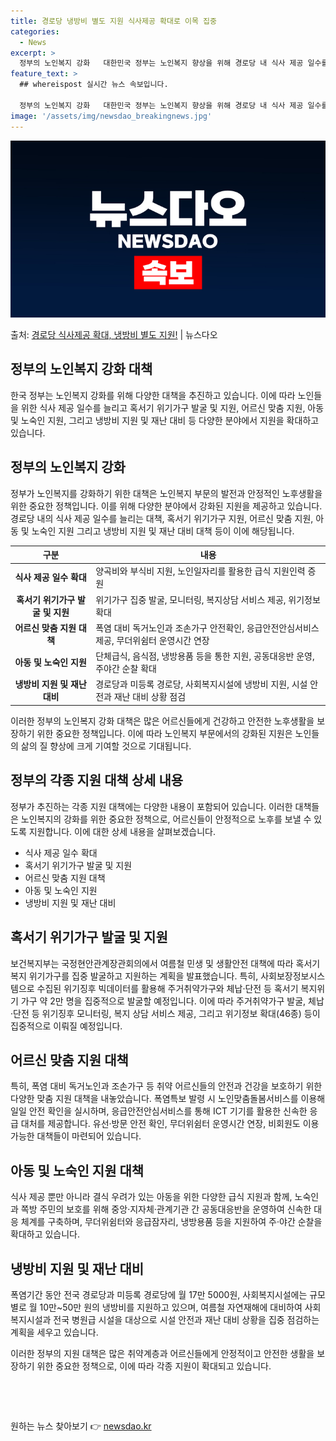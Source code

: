```yaml
---
title: 경로당 냉방비 별도 지원 식사제공 확대로 이목 집중
categories:
  - News
excerpt: >
  정부의 노인복지 강화   대한민국 정부는 노인복지 향상을 위해 경로당 내 식사 제공 일수를 주 3.4일에서 …
feature_text: >
  ## whereispost 실시간 뉴스 속보입니다.

  정부의 노인복지 강화   대한민국 정부는 노인복지 향상을 위해 경로당 내 식사 제공 일수를 주 3.4일에서 …
image: '/assets/img/newsdao_breakingnews.jpg'
---
```


![뉴스다오 속보](/assets/img/newsdao_breakingnews.jpg)

<p>출처: <a href="https://newsdao.kr/3986" rel="dofollow">경로당 식사제공 확대, 냉방비 별도 지원!</a> | 뉴스다오</p>

<h2 data-ke-size="size26">정부의 노인복지 강화 대책</h2>
<p data-ke-size="size16">한국 정부는 노인복지 강화를 위해 다양한 대책을 추진하고 있습니다. 이에 따라 노인들을 위한 식사 제공 일수를 늘리고 혹서기 위기가구 발굴 및 지원, 어르신 맞춤 지원, 아동 및 노숙인 지원, 그리고 냉방비 지원 및 재난 대비 등 다양한 분야에서 지원을 확대하고 있습니다.</p>

<h2 data-ke-size="size26">정부의 노인복지 강화</h2>
<p data-ke-size="size16">정부가 노인복지를 강화하기 위한 대책은 노인복지 부문의 발전과 안정적인 노후생활을 위한 중요한 정책입니다. 이를 위해 다양한 분야에서 강화된 지원을 제공하고 있습니다. 경로당 내의 식사 제공 일수를 늘리는 대책, 혹서기 위기가구 지원, 어르신 맞춤 지원, 아동 및 노숙인 지원 그리고 냉방비 지원 및 재난 대비 대책 등이 이에 해당됩니다.</p>

<table>
	<thead>
		<tr>
			<th>구분</th>
			<th>내용</th>
		</tr>
	</thead>
	<tbody>
		<tr>
			<td style="text-align: center; height: 17px;"><b>식사 제공 일수 확대</b></td>
			<td>양곡비와 부식비 지원, 노인일자리를 활용한 급식 지원인력 증원</td>
		</tr>
		<tr>
			<td style="text-align: center; height: 17px;"><b>혹서기 위기가구 발굴 및 지원</b></td>
			<td>위기가구 집중 발굴, 모니터링, 복지상담 서비스 제공, 위기정보 확대</td>
		</tr>
		<tr>
			<td style="text-align: center; height: 17px;"><b>어르신 맞춤 지원 대책</b></td>
			<td>폭염 대비 독거노인과 조손가구 안전확인, 응급안전안심서비스 제공, 무더위쉼터 운영시간 연장</td>
		</tr>
		<tr>
			<td style="text-align: center; height: 17px;"><b>아동 및 노숙인 지원</b></td>
			<td>단체급식, 음식점, 냉방용품 등을 통한 지원, 공동대응반 운영, 주야간 순찰 확대</td>
		</tr>
		<tr>
			<td style="text-align: center; height: 17px;"><b>냉방비 지원 및 재난 대비</b></td>
			<td>경로당과 미등록 경로당, 사회복지시설에 냉방비 지원, 시설 안전과 재난 대비 상황 점검</td>
		</tr>
	</tbody>
</table>

<p data-ke-size="size16">이러한 정부의 노인복지 강화 대책은 많은 어르신들에게 건강하고 안전한 노후생활을 보장하기 위한 중요한 정책입니다. 이에 따라 노인복지 부문에서의 강화된 지원은 노인들의 삶의 질 향상에 크게 기여할 것으로 기대됩니다.</p>

<h2 data-ke-size="size26">정부의 각종 지원 대책 상세 내용</h2>
<p data-ke-size="size16">정부가 추진하는 각종 지원 대책에는 다양한 내용이 포함되어 있습니다. 이러한 대책들은 노인복지의 강화를 위한 중요한 정책으로, 어르신들이 안정적으로 노후를 보낼 수 있도록 지원합니다. 이에 대한 상세 내용을 살펴보겠습니다.</p>

<ul>
	<li>식사 제공 일수 확대</li>
	<li>혹서기 위기가구 발굴 및 지원</li>
	<li>어르신 맞춤 지원 대책</li>
	<li>아동 및 노숙인 지원</li>
	<li>냉방비 지원 및 재난 대비</li>
</ul>

<h2 data-ke-size="size26">혹서기 위기가구 발굴 및 지원</h2>
<p data-ke-size="size16">보건복지부는 국정현안관계장관회의에서 여름철 민생 및 생활안전 대책에 따라 혹서기 복지 위기가구를 집중 발굴하고 지원하는 계획을 발표했습니다. 특히, 사회보장정보시스템으로 수집된 위기징후 빅데이터를 활용해 주거취약가구와 체납·단전 등 혹서기 복지위기 가구 약 2만 명을 집중적으로 발굴할 예정입니다. 이에 따라 주거취약가구 발굴, 체납·단전 등 위기징후 모니터링, 복지 상담 서비스 제공, 그리고 위기정보 확대(46종) 등이 집중적으로 이뤄질 예정입니다.</p>

<h2 data-ke-size="size26">어르신 맞춤 지원 대책</h2>
<p data-ke-size="size16">특히, 폭염 대비 독거노인과 조손가구 등 취약 어르신들의 안전과 건강을 보호하기 위한 다양한 맞춤 지원 대책을 내놓았습니다. 폭염특보 발령 시 노인맞춤돌봄서비스를 이용해 일일 안전 확인을 실시하며, 응급안전안심서비스를 통해 ICT 기기를 활용한 신속한 응급 대처를 제공합니다. 유선·방문 안전 확인, 무더위쉼터 운영시간 연장, 비회원도 이용 가능한 대책들이 마련되어 있습니다.</p>

<h2 data-ke-size="size26">아동 및 노숙인 지원 대책</h2>
<p data-ke-size="size16">식사 제공 뿐만 아니라 결식 우려가 있는 아동을 위한 다양한 급식 지원과 함께, 노숙인과 쪽방 주민의 보호를 위해 중앙·지자체·관계기관 간 공동대응반을 운영하여 신속한 대응 체계를 구축하며, 무더위쉼터와 응급잠자리, 냉방용품 등을 지원하여 주·야간 순찰을 확대하고 있습니다.</p>

<h2 data-ke-size="size26">냉방비 지원 및 재난 대비</h2>
<p data-ke-size="size16">폭염기간 동안 전국 경로당과 미등록 경로당에 월 17만 5000원, 사회복지시설에는 규모별로 월 10만~50만 원의 냉방비를 지원하고 있으며, 여름철 자연재해에 대비하여 사회복지시설과 전국 병원급 시설을 대상으로 시설 안전과 재난 대비 상황을 집중 점검하는 계획을 세우고 있습니다.</p>

<p data-ke-size="size16">이러한 정부의 지원 대책은 많은 취약계층과 어르신들에게 안정적이고 안전한 생활을 보장하기 위한 중요한 정책으로, 이에 따라 각종 지원이 확대되고 있습니다.</p>

<p data-ke-size="size16">&nbsp;</p>
<p data-ke-size="size16">&nbsp;</p> 

원하는 뉴스 찾아보기 👉 <a href="https://newsdao.kr" rel="dofollow">newsdao.kr</a>


